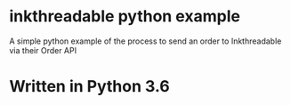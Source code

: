 # inkthreadable python example
 A simple python example of the process to send an order to Inkthreadable via their Order API
# Written in Python 3.6
